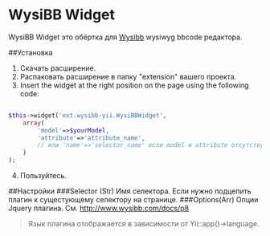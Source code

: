 WysiBB Widget
==========

WysiBB Widget это обёртка для [Wysibb](http://www.wysibb.com/) wysiwyg bbcode редактора.

##Установка
1. Скачать расширение.
2. Распаковать расширение в папку "extension" вашего проекта.
3. Insert the widget at the right position on the page using the following code: 
```php

$this->widget('ext.wysibb-yii.WysiBBWidget',
    array(
        'model'=>$yourModel,
        'attribute'=>'attribute_name',
        // или 'name'=>'selector_name' если model и attribute отсутствуют.
    )
);

```
4. Пользуйтесь.

##Настройки
###Selector (Str)
Имя селектора. Если нужно подцепить плагин к сущестующему селектору на странице.
###Options(Arr)
Опции Jquery плагина. См. http://www.wysibb.com/docs/p8

> Язык плагина отображается в зависимости от Yii::app()->language.

